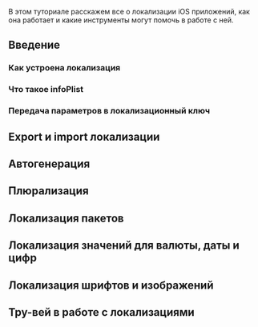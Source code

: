 В этом туториале расскажем все о локализации iOS приложений, как она работает и какие инструменты могут помочь в работе с ней. 

## Введение

### Как устроена локализация

### Что такое infoPlist

### Передача параметров в локализационный ключ

## Export и import локализации

## Автогенерация

## Плюрализация

## Локализация пакетов

## Локализация значений для валюты, даты и цифр

## Локализация шрифтов и изображений

## Тру-вей в работе с локализациями
